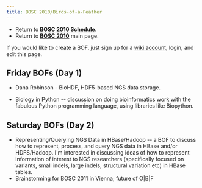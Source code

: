 ```yaml
---
title: BOSC 2010/Birds-of-a-Feather
---
```


-   Return to **[ BOSC 2010 Schedule](BOSC_2010_Schedule "wikilink").**
-   Return to **[ BOSC 2010](BOSC_2010 "wikilink")** main page.

If you would like to create a BOF, just sign up for a [ wiki
account](Special:Userlogin "wikilink"), login, and edit this page.

Friday BOFs (Day 1)
-------------------

-   Dana Robinson - BioHDF, HDF5-based NGS data storage.

<!-- -->

-   Biology in Python -- discussion on doing bioinformatics work with
    the fabulous Python programming language, using libraries
    like Biopython.

Saturday BOFs (Day 2)
---------------------

-   Representing/Querying NGS Data in HBase/Hadoop -- a BOF to discuss
    how to represent, process, and query NGS data in HBase
    and/or HDFS/Hadoop. I'm interested in discussing ideas of how to
    represent information of interest to NGS researchers (specifically
    focused on variants, small indels, large indels, structural
    variation etc) in HBase tables.
-   Brainstorming for BOSC 2011 in Vienna; future of O|B|F

